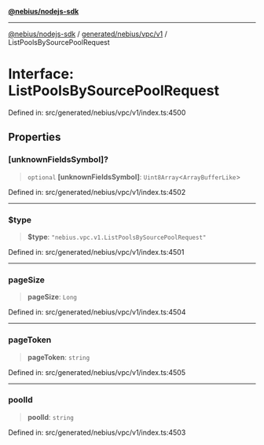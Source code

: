 [**@nebius/nodejs-sdk**](../../../../../README.md)

***

[@nebius/nodejs-sdk](../../../../../README.md) / [generated/nebius/vpc/v1](../README.md) / ListPoolsBySourcePoolRequest

# Interface: ListPoolsBySourcePoolRequest

Defined in: src/generated/nebius/vpc/v1/index.ts:4500

## Properties

### \[unknownFieldsSymbol\]?

> `optional` **\[unknownFieldsSymbol\]**: `Uint8Array`\<`ArrayBufferLike`\>

Defined in: src/generated/nebius/vpc/v1/index.ts:4502

***

### $type

> **$type**: `"nebius.vpc.v1.ListPoolsBySourcePoolRequest"`

Defined in: src/generated/nebius/vpc/v1/index.ts:4501

***

### pageSize

> **pageSize**: `Long`

Defined in: src/generated/nebius/vpc/v1/index.ts:4504

***

### pageToken

> **pageToken**: `string`

Defined in: src/generated/nebius/vpc/v1/index.ts:4505

***

### poolId

> **poolId**: `string`

Defined in: src/generated/nebius/vpc/v1/index.ts:4503
